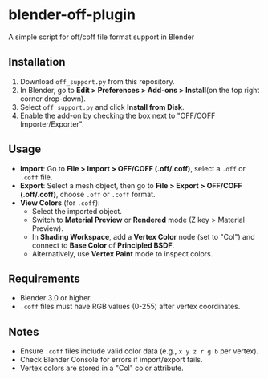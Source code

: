 # blender-off-plugin
A simple script for off/coff file format support in Blender

## Installation
1. Download `off_support.py` from this repository.
2. In Blender, go to **Edit > Preferences > Add-ons > Install**(on the top right corner drop-down).
3. Select `off_support.py` and click **Install from Disk**.
4. Enable the add-on by checking the box next to "OFF/COFF Importer/Exporter".

## Usage
- **Import**: Go to **File > Import > OFF/COFF (.off/.coff)**, select a `.off` or `.coff` file.
- **Export**: Select a mesh object, then go to **File > Export > OFF/COFF (.off/.coff)**, choose `.off` or `.coff` format.
- **View Colors** (for `.coff`):
  - Select the imported object.
  - Switch to **Material Preview** or **Rendered** mode (Z key > Material Preview).
  - In **Shading Workspace**, add a **Vertex Color** node (set to "Col") and connect to **Base Color** of **Principled BSDF**.
  - Alternatively, use **Vertex Paint** mode to inspect colors.

## Requirements
- Blender 3.0 or higher.
- `.coff` files must have RGB values (0-255) after vertex coordinates.

## Notes
- Ensure `.coff` files include valid color data (e.g., `x y z r g b` per vertex).
- Check Blender Console for errors if import/export fails.
- Vertex colors are stored in a "Col" color attribute.
